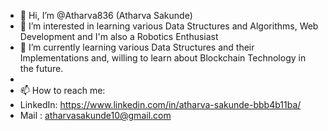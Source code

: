 - 👋 Hi, I’m @Atharva836 (Atharva Sakunde)
- 👀 I’m interested in learning various Data Structures and Algorithms, Web Development and I'm also a Robotics Enthusiast
- 🌱 I’m currently learning various Data Structures and their Implementations and, willing to learn about Blockchain Technology in the future.
- 
- 📫 How to reach me: 
- LinkedIn: https://www.linkedin.com/in/atharva-sakunde-bbb4b11ba/
- Mail : atharvasakunde10@gmail.com

<!---
Atharva836/Atharva836 is a ✨ special ✨ repository because its `README.md` (this file) appears on your GitHub profile.
You can click the Preview link to take a look at your changes.
--->

